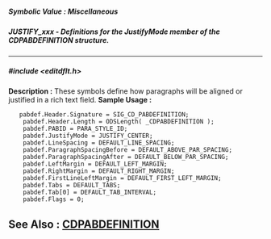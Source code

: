 ##### Symbolic Value : Miscellaneous
##### JUSTIFY_xxx - Definitions for the JustifyMode member of the CDPABDEFINITION structure.
---
##### #include <editdflt.h>
**Description :**
These symbols define how paragraphs will be aligned or justified in a rich text 
field.
**Sample Usage :**
```
   pabdef.Header.Signature = SIG_CD_PABDEFINITION;
    pabdef.Header.Length = ODSLength( _CDPABDEFINITION );
    pabdef.PABID = PARA_STYLE_ID;
    pabdef.JustifyMode = JUSTIFY_CENTER;
    pabdef.LineSpacing = DEFAULT_LINE_SPACING;
    pabdef.ParagraphSpacingBefore = DEFAULT_ABOVE_PAR_SPACING;
    pabdef.ParagraphSpacingAfter = DEFAULT_BELOW_PAR_SPACING;
    pabdef.LeftMargin = DEFAULT_LEFT_MARGIN;
    pabdef.RightMargin = DEFAULT_RIGHT_MARGIN;
    pabdef.FirstLineLeftMargin = DEFAULT_FIRST_LEFT_MARGIN;
    pabdef.Tabs = DEFAULT_TABS;
    pabdef.Tab[0] = DEFAULT_TAB_INTERVAL;
    pabdef.Flags = 0;
```
**See Also :**
[CDPABDEFINITION](D:/md_files/CDPABDEFINITION.md)
---
